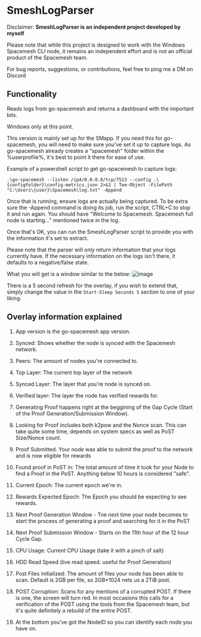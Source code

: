 # SmeshLogParser
Disclaimer:
**SmeshLogParser is an independent project developed by myself**

Please note that while this project is designed to work with the Windows Spacemesh CLI node, it remains an independent effort and is not an official product of the Spacemesh team.

For bug reports, suggestions, or contributions, feel free to ping me a DM on Discord

Functionality
-
Reads logs from go-spacemesh and returns a dashboard with the important bits.

Windows only at this point.

This version is mainly set up for the SMapp. If you need this for go-spacemesh, you will need to make sure you've set it up to capture logs. As go-spacemesh already creates a "spacemesh" folder within the %userprofile%, it's best to point it there for ease of use. 

Example of a powershell script to get go-spacemesh to capture logs:

```.\go-spacemesh --listen /ip4/0.0.0.0/tcp/7513 --config .\{configfolder}\config-metrics.json 2>&1 | Tee-Object -FilePath "C:\Users\{user}\Spacemesh\log.txt" -Append```

Once that is running, ensure logs are actually being captured. To be extra sure the -Append command is doing its job, run the script, CTRL+C to stop it and run again. You should have "Welcome to Spacemesh. Spacemesh full node is starting..." mentioned twice in the log.

Once that's OK, you can run the SmeshLogParser script to provide you with the information it's set to extract.

Please note that the parser will only return information that your logs currently have. If the necessary information on the logs isn't there, it defaults to a negative/false state.

What you will get is a window similar to the below:
![image](https://github.com/Dumraden/SmeshLogParser/assets/140160132/06f9c706-a83d-4ce8-9f9c-29847f6f069f)

There is a 5 second refresh for the overlay, if you wish to extend that, simply change the value in the ```Start-Sleep Seconds 5``` section to one of your liking.

Overlay information explained
-
1. App version is the go-spacemesh app version.
2. Synced: Shows whether the node is synced with the Spacemesh network.
3. Peers: The amount of nodes you're connected to.
4. Top Layer: The current top layer of the network
5. Synced Layer: The layer that you're node is synced on.
6. Verified layer: The layer the node has verified rewards for.
7. Generating Proof happens right at the beggining of the Gap Cycle (Start of the Proof Generation/Submission Window).
8. Looking for Proof includes both k2pow and the Nonce scan. This can take quite some time, depends on system specs as well as PoST Size/Nonce count.
9. Proof Submitted. Your node was able to submit the proof to the network and is now eligible for rewards
10. Found proof in PoST in: The total amount of time it took for your Node to find a Proof in the PoST. Anything below 10 hours is considered "safe".
   
11. Current Epoch: The current epoch we're in.
12. Rewards Expected Epoch: The Epoch you should be expecting to see rewards.
13. Next Proof Generation Window - Tne next time your node becomes to start the process of generating a proof and searching for it in the PoST
14. Next Proof Submission Window - Starts on the 11th hour of the 12 hour Cycle Gap. 

15. CPU Usage: Current CPU Usage (take it with a pinch of salt)
16. HDD Read Speed (live read speed. useful for Proof Generation)

17. Post Files initialized: The amount of files your node has been able to scan. Default is 2GB per file, so 2GB*1024 nets us a 2TiB post.
18. POST Corruption: Scans for any mentions of a corrupted POST. If there is one, the screen will turn red. In most occasions this calls for a verification of the POST using the tools from the Spacemesh team, but it's quite definitely a rebuild of the entire POST.

19. At the bottom you've got the NodeID so you can identify each node you have on.





